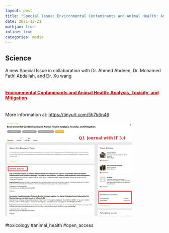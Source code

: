 ```yaml
---
layout: post
title: "Special Issue: Environmental Contaminants and Animal Health: Analysis, Toxicity, and Mitigation"
date: 2021-12-21
mathjax: true
inline: true
categories: media
---
```


## Science

A new Special Issue in collaboration with Dr. Ahmed Abdeen, Dr. Mohamed Fathi Abdallah, and Dr. Xu wang

#### <br><a href="https://www.frontiersin.org/research-topics/28308/environmental-contaminants-and-animal-health-analysis-toxicity-and-mitigation" target="_blank" style="color:#CC0000;">Environmental Contaminants and Animal Health: Analysis, Toxicity, and Mitigation</a>

<br>More information at: <a href="https://tinyurl.com/5h7k6n46" target="_blank">https://tinyurl.com/5h7k6n46</a>
<br>
<br>
<img src="/images/2021_12_21.jpg" alt="Special issue" style="width: 80%;">
<br>
<br>#toxicology #animal_health #open_access
